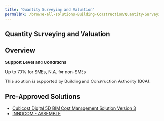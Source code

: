 ```yaml
---
title: 'Quantity Surveying and Valuation'
permalink: /browse-all-solutions-Building-Construction/Quantity-Surveying-and-Valuation
---
```


## Quantity Surveying and Valuation
## Overview

**Support Level and Conditions**

Up to 70% for SMEs, N.A. for non-SMEs

This solution is supported by Building and Construction Authority (BCA).

## Pre-Approved Solutions

- <a href='/productivity-solutions-grant/solutionrepo/solution437' target='_blank'>Cubicost Digital 5D BIM Cost Management Solution Version 3</a><br>
- <a href='/productivity-solutions-grant/solutionrepo/solution2292' target='_blank'>INNOCOM - ASSEMBLE</a><br>
